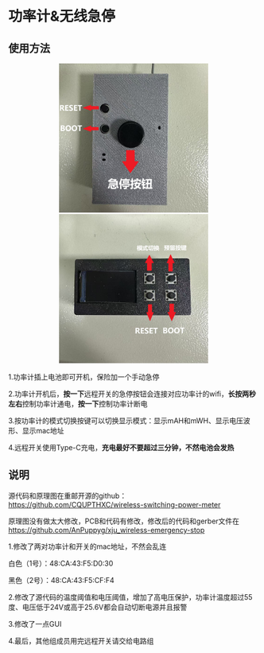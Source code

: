 # 功率计&无线急停

## 使用方法
<div align=center>
	<img src="xju_wireless-emergency-stop.image/1.jpg" width = "300" height = "300" alt="" align=middle/>
</div>

<div align=center>
	<img src="xju_wireless-emergency-stop.image/2.jpg" width = "300" height = "300" alt="" align=middle/>
</div>


1.功率计插上电池即可开机，保险加一个手动急停

2.功率计开机后，**按一下**远程开关的急停按钮会连接对应功率计的wifi，**长按两秒左右**控制功率计通电，**按一下**控制功率计断电

3.按功率计的模式切换按键可以切换显示模式：显示mAH和mWH、显示电压波形、显示mac地址

4.远程开关使用Type-C充电，**充电最好不要超过三分钟，不然电池会发热**

## 说明

源代码和原理图在重邮开源的github：https://github.com/CQUPTHXC/wireless-switching-power-meter

原理图没有做太大修改，PCB和代码有修改，修改后的代码和gerber文件在 https://github.com/AnPuppyg/xju_wireless-emergency-stop

1.修改了两对功率计和开关的mac地址，不然会乱连

白色（1号）：48:CA:43:F5:D0:30

黑色（2号）：48:CA:43:F5:CF:F4

2.修改了源代码的温度阈值和电压阈值，增加了高电压保护，功率计温度超过55度、电压低于24V或高于25.6V都会自动切断电源并且报警

3.修改了一点GUI

4.最后，其他组成员用完远程开关请交给电路组

